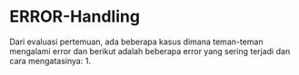 # ERROR-Handling

Dari evaluasi pertemuan, ada beberapa kasus dimana teman-teman mengalami error dan berikut adalah beberapa error yang sering terjadi dan cara mengatasinya:
1. 
